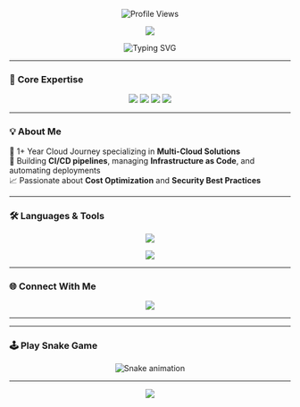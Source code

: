 


<p align="center"> 
    <img src="https://img.shields.io/badge/Profile%20Views-20.5k-blue?style=flat-square" alt="Profile Views" />
</p>



<p align="center">
  <img src="https://capsule-render.vercel.app/api?type=waving&color=0e4c92&height=200&section=header&text=👋%20Hi,%20I'm%20Andrews&fontSize=40&fontColor=ffffff" />
</p>

<p align="center">
  <img src="https://readme-typing-svg.demolab.com?font=Fira+Code&weight=500&size=24&duration=4000&pause=500&color=0e4c92&center=true&vCenter=true&multiline=true&width=700&height=80&lines=DevOps+Engineer+%7C+Cloud+Specialist+%7C+AWS+%7C+Azure;Automation+Enthusiast+%7C+1%2B+Years+in+Cloud+Journey" alt="Typing SVG" />
</p>


---

### 🎯 **Core Expertise**
<p align="center">
  <img src="https://img.shields.io/badge/-AWS-FF9900?style=for-the-badge&logo=amazonaws&logoColor=white" />
  <img src="https://img.shields.io/badge/-Azure-0078D4?style=for-the-badge&logo=microsoftazure&logoColor=white" />
  <img src="https://img.shields.io/badge/-Intune-5E5E5E?style=for-the-badge&logo=microsoft&logoColor=white" />
  <img src="https://img.shields.io/badge/-DevOps-2496ED?style=for-the-badge&logo=azuredevops&logoColor=white" />
</p>

---

### 💡 **About Me**
🌟 1+ Year Cloud Journey specializing in **Multi-Cloud Solutions**  
🔧 Building **CI/CD pipelines**, managing **Infrastructure as Code**, and automating deployments  
📈 Passionate about **Cost Optimization** and **Security Best Practices**  

---

### 🛠️ **Languages & Tools**
<p align="center">
  <a href="https://skillicons.dev">
    <img src="https://skillicons.dev/icons?i=aws,azure,terraform,docker,kubernetes,linux,git,github,jenkins,prometheus,grafana,windows" />
  </a>
</p>
<p align="center">
  <a href="https://skillicons.dev">
    <img src="https://skillicons.dev/icons?i=python,html,css,js" />
  </a>
</p>

---

### 🌐 **Connect With Me**
<p align="center">
  <a href="https://www.linkedin.com/in/mandrews25/">
    <img src="https://img.shields.io/badge/LinkedIn-Connect-blue?style=for-the-badge&logo=linkedin" />
  </a>
</p>

---

---

### 🕹️ **Play Snake Game**
<p align="center">
  <img src="https://andrewsrio2001.github.io/andrewsrio2001/github-contribution-grid-snake.svg" alt="Snake animation">
</p>

---

<p align="center">
  <img src="https://capsule-render.vercel.app/api?type=waving&color=0e4c92&height=120&section=footer" />
</p>
